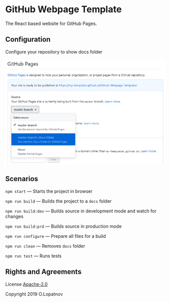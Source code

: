 # GitHub Webpage Template

The React based website for GitHub Pages.

## Configuration

Configure your repository to show docs folder

![GitHub Pages Configuration][githubpagesconfig]

[githubpagesconfig]: ./images/GitHubPagesConfig.png

## Scenarios

`npm start` — Starts the project in browser

`npm run build` — Builds the project to a `docs` folder

`npm run build:dev` — Builds source in development mode and watch for changes

`npm run build:prd` — Builds source in production mode

`npm run configure` — Prepare all files for a build

`npm run clean` — Removes `docs` folder

`npm run test` — Runs tests

## Rights and Agreements

License [Apache-2.0](https://github.com/lopatnov/jsToString/blob/master/LICENSE)

Copyright 2019 O.Lopatnov
